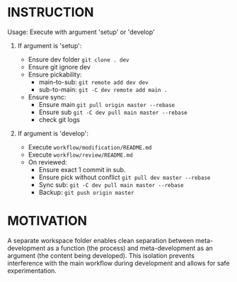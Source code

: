 # INSTRUCTION
Usage: Execute with argument 'setup' or 'develop'

1. If argument is 'setup':
   - Ensure dev folder `git clone . dev`
   - Ensure git ignore dev
   - Ensure pickability:
     - main-to-sub: `git remote add dev dev`
     - sub-to-main: `git -C dev remote add main .`
   - Ensure sync:
     - Ensure main `git pull origin master --rebase`
     - Ensure sub `git -C dev pull main master --rebase`
     - check git logs

2. If argument is 'develop':
   - Execute `workflow/modification/README.md`
   - Execute `workflow/review/README.md`
   - On reviewed:
     - Ensure exact 1 commit in sub.
     - Ensure pick without conflict `git pull dev master --rebase`
     - Sync sub: `git -C dev pull main master --rebase`
     - Backup: `git push origin master`

# MOTIVATION
A separate workspace folder enables clean separation between meta-development as a function (the process) and meta-development as an argument (the content being developed). This isolation prevents interference with the main workflow during development and allows for safe experimentation.

